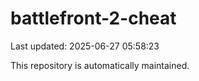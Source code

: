 # battlefront-2-cheat

Last updated: 2025-06-27 05:58:23

This repository is automatically maintained.
